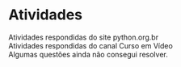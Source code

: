 # Atividades
 Atividades respondidas do site python.org.br <br>
 Atividades respondidas do canal Curso em Vídeo<br>
 Algumas questões ainda não consegui resolver. 

